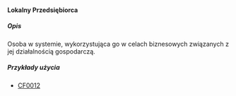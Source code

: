 #### Lokalny Przedsiębiorca

##### Opis

Osoba w systemie, wykorzystująca go w celach biznesowych związanych z jej działalnością gospodarczą.

##### Przykłady użycia

- [CF0012](../../3.3.cechy.funkcjonalne/cechy.funkcjonalne/CF0012.md)


